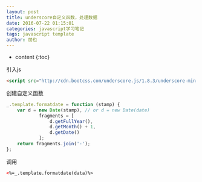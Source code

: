 ```yaml
---
layout: post
title: underscore自定义函数，处理数据
date: 2016-07-22 01:15:01
categories: javascript学习笔记
tags: javascript template
author: 朋也
---
```


* content
{:toc}

引入js

```html
<script src="http://cdn.bootcss.com/underscore.js/1.8.3/underscore-min.js"></script>
```

创建自定义函数

```javascript
_.template.formatdate = function (stamp) {
    var d = new Date(stamp), // or d = new Date(date)
            fragments = [
                d.getFullYear(),
                d.getMonth() + 1,
                d.getDate()
            ];
    return fragments.join('-');
};
```




调用

```html
<%=_.template.formatdate(data)%>
```

